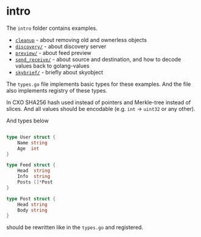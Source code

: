 intro
=====

The `intro` folder contains examples.

- [`cleanup`](./cleanup) - about removing old and ownerless objects
- [`discovery/`](./discovery) - about discovery server
- [`preview/`](./preview) - about feed preview
- [`send_receive/`](./send_receive) - about source and destination, and how to
  decode values back to golang-values
- [`skybrief/`](./skybrief) - briefly about skyobject

The `types.go` file implements basic types for these
examples. And the file also implements registry of
these types.

In CXO SHA256 hash used instead of pointers and Merkle-tree
instead of slices. And all values should be encodable (e.g.
`int` -> `uint32` or any other).


And types below

```go

type User struct {
	Name string
	Age  int
}

type Feed struct {
	Head  string
	Info  string
	Posts []*Post
}

type Post struct {
	Head string
	Body string
}

```

should be rewritten like in the `types.go` and registered.
